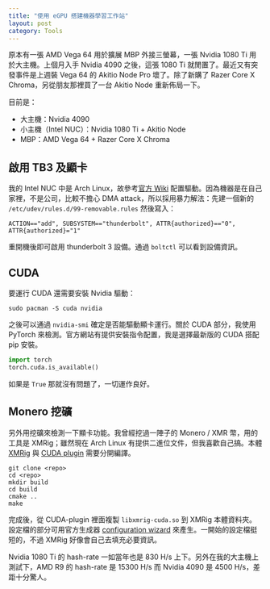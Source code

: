 ```yaml
---
title: "使用 eGPU 搭建機器學習工作站"
layout: post
category: Tools 
---
```


原本有一張 AMD Vega 64 用於擴展 MBP 外接三螢幕，一張 Nvidia 1080 Ti 用於大主機。上個月入手 Nvidia 4090 之後，這張 1080 Ti 就閒置了。最近又有突發事件是上週裝 Vega 64 的 Akitio Node Pro 壞了。除了新購了 Razer Core X Chroma，另從朋友那裡買了一台 Akitio Node 重新佈局一下。

目前是：

- 大主機：Nvidia 4090
- 小主機（Intel NUC）：Nvidia 1080 Ti + Akitio Node
- MBP：AMD Vega 64 + Razer Core X Chroma

## 啟用 TB3 及顯卡

我的 Intel NUC 中是 Arch Linux，故參考[官方 Wiki](https://wiki.archlinux.org/title/External_GPU) 配置驅動。因為機器是在自己家裡，不是公司，比較不擔心 DMA attack，所以採用暴力解法：先建一個新的 `/etc/udev/rules.d/99-removable.rules` 然後寫入：

```
ACTION=="add", SUBSYSTEM=="thunderbolt", ATTR{authorized}=="0", ATTR{authorized}="1"
```

重開機後即可啟用 thunderbolt 3 設備。通過 `boltctl` 可以看到設備資訊。

## CUDA

要運行 CUDA 還需要安裝 Nvidia 驅動：

```
sudo pacman -S cuda nvidia
```

之後可以通過 `nvidia-smi` 確定是否能驅動顯卡運行。關於 CUDA 部分，我使用 PyTorch 來檢測。官方網站有提供安裝指令配置，我是選擇最新版的 CUDA 搭配 pip 安裝。

``` python
import torch
torch.cuda.is_available()
```

如果是 `True` 那就沒有問題了，一切運作良好。

## Monero 挖礦

另外用挖礦來檢測一下顯卡功能。我曾經挖過一陣子的 Monero / XMR 幣，用的工具是 XMRig；雖然現在 Arch Linux 有提供二進位文件，但我喜歡自己搞。本體 [XMRig](https://github.com/xmrig/xmrig) 與 [CUDA plugin](https://github.com/xmrig/xmrig-cuda) 需要分開編譯。

``` shell
git clone <repo>
cd <repo>
mkdir build
cd build
cmake ..
make
```

完成後，從 CUDA-plugin 裡面複製 `libxmrig-cuda.so` 到 XMRig 本體資料夾。設定檔的部分可用官方生成器 [configuration wizard](https://xmrig.com/wizard) 來產生。一開始的設定檔挺短的，不過 XMRig 好像會自己去填充必要資訊。

Nvidia 1080 Ti 的 hash-rate 一如當年也是 830 H/s 上下。另外在我的大主機上測試下，AMD R9 的 hash-rate 是 15300 H/s 而 Nvidia 4090 是 4500 H/s，差距十分驚人。